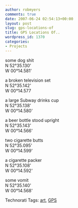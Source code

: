 ```yaml
---
author: robmyers
comments: true
date: 2007-06-24 02:54:13+00:00
layout: post
slug: gps-locations-of
title: GPS Locations Of..
wordpress_id: 1370
categories:
- Projects
---
```


some dog shit  
N 52°35.130'  
W 00°14.581'  
  
a broken television set  
N 52°35.142'  
W 00°14.577  
  
a large Subway drinks cup  
N 52°35.138'  
W 00°14.580'  
  
a beer bottle stood upright  
N 52°35.143'  
W 00°14.566'  
  
two cigarette butts  
N 52°35.095'  
W 00°14.599'  
  
a cigarette packer  
N 52°35.108'  
W 00°14.592'  
  
some vomit  
N 52°35.140'  
W 00°14.568'  


Technorati Tags: [art](http://www.technorati.com/tag/art), [GPS](http://www.technorati.com/tag/GPS)

  


